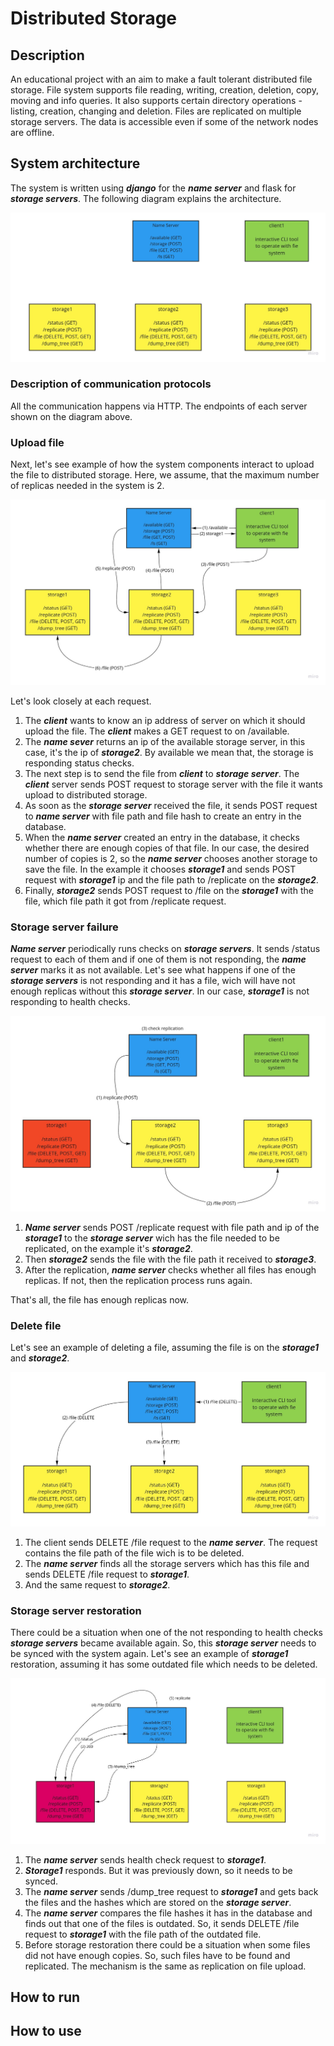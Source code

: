 # Distributed Storage
## Description
An educational project with an aim to make a fault tolerant distributed file storage. 
File system supports file reading, writing, creation, deletion, copy, moving and info queries. 
It also supports certain directory operations - listing, creation, changing and deletion. 
Files are replicated on multiple storage servers.
The data is accessible even if some of the network nodes are offline.
## System architecture

The system is written using _**django**_ for the _**name server**_ and flask for _**storage servers**_.
The following diagram explains the architecture.

![](/images/architecture.jpg)

### Description of communication protocols
All the communication happens via HTTP. The endpoints of each server
shown on the diagram above.

### Upload file

Next, let's see example of how the system components interact to upload
the file to distributed storage. Here, we assume, that the maximum number
of replicas needed in the system is 2.

![](/images/file_upload.jpg)

Let's look closely at each request.

1. The _**client**_ wants to know an ip address of server on which it should upload 
the file. The _**client**_ makes a GET request to on /available.
2. The _**name sever**_ returns an ip of the available storage server, 
in this case, it's the ip of _**storage2**_.
By available we mean that, the storage is responding status checks. 
3. The next step is to send the file from _**client**_ to _**storage server**_.
The _**client**_ server sends POST request to storage server with the 
file it wants upload to distributed storage.
4. As soon as the _**storage server**_ received the file, it sends 
POST request to _**name server**_ with file path and file hash
to create an entry in the database.
5. When the _**name server**_ created an entry in the database, it 
checks whether there are enough copies of that file. In our case, 
the desired number of copies is 2, so the _**name server**_ chooses 
another storage to save the file. In the example it chooses _**storage1**_ and
sends POST request with _**storage1**_ ip and the file path
to /replicate on the _**storage2**_.
6. Finally, _**storage2**_ sends POST request to /file on the _**storage1**_ with 
the file, which file path it got from /replicate request.

### Storage server failure
_**Name server**_ periodically runs checks on _**storage servers**_.
It sends /status request to each of them and if one of them is not 
responding, the _**name server**_ marks it as not available. Let's 
see what happens if one of the _**storage servers**_ is not responding and 
it has a file, wich will have not enough replicas without this _**storage server**_.
In our case, _**storage1**_ is not responding to health checks.

![](/images/file_replicate.jpg)

1. _**Name server**_ sends POST /replicate request with file path and ip of the
_**storage1**_ to the _**storage server**_ wich has 
the file needed to be replicated, on the example it's _**storage2**_.
2. Then _**storage2**_ sends the file with the file path it received to 
_**storage3**_.
3. After the replication, _**name server**_ checks whether all files has enough replicas.
If not, then the replication process runs again.

That's all, the file has enough replicas now.

### Delete file
Let's see an example of deleting a file, assuming the file is on the 
_**storage1**_ and _**storage2**_.

![](/images/file_delete.jpg)

1. The client sends DELETE /file request to the _**name server**_. 
The request contains the file path of the file wich is to be deleted.
2. The _**name server**_ finds all the storage servers which has this 
file and sends DELETE /file request to _**storage1**_.
3. And the same request to _**storage2**_.

### Storage server restoration
There could be a situation when one of the not responding to health checks _**storage servers**_ 
became available again. So, this _**storage server**_ needs to be synced
with the system again. Let's see an example of _**storage1**_ restoration, assuming it has 
some outdated file which needs to be deleted.

![](/images/storage_restoration.jpg)

1. The _**name server**_ sends health check request to _**storage1**_.
2. _**Storage1**_ responds. But it was previously down, so it needs to be synced.
3. The _**name server**_ sends /dump_tree request to _**storage1**_ and gets back the files
and the hashes which are stored on the _**storage server**_.
4. The _**name server**_ compares the file hashes it has in the database and finds out that one 
of the files is outdated. So, it sends DELETE /file request to _**storage1**_ with the file path 
of the outdated file.
5. Before storage restoration there could be a situation when some files did not have enough copies.
So, such files have to be found and replicated. The mechanism is the same as replication on file upload.

## How to run 


## How to use


